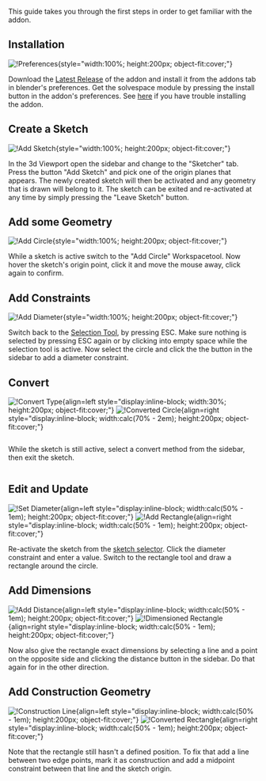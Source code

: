 This guide takes you through the first steps in order to get familiar with the addon.

## Installation
![!Preferences](images/preferences.png){style="width:100%; height:200px; object-fit:cover;"}

Download the [Latest Release](https://github.com/hlorus/geometry_sketcher/releases)
of the addon and install it from the addons tab in blender's preferences. Get the
solvespace module by pressing the install button in the addon's preferences.
See [here](installation.md) if
you have trouble installing the addon.

## Create a Sketch
![!Add Sketch](images/add_sketch.png){style="width:100%; height:200px; object-fit:cover;"}

In the 3d Viewport open the sidebar and change to the "Sketcher" tab. Press the
button  "Add Sketch" and pick one of the origin planes that appears. The newly
created sketch will then be activated and any geometry that is drawn will belong
to it. The sketch can be exited and re-activated at any time by simply pressing
the "Leave Sketch" button.

## Add some Geometry
![!Add Circle](images/add_circle.png){style="width:100%; height:200px; object-fit:cover;"}

While a sketch is active switch to the "Add Circle" Workspacetool. Now hover the
sketch's origin point, click it and move the mouse away, click again to confirm.

## Add Constraints
![!Add Diameter](images/add_diameter.png){style="width:100%; height:200px; object-fit:cover;"}

Switch back to the [Selection Tool](user_interface.md#select-tool), by pressing ESC.
Make sure nothing is selected by pressing ESC again or by clicking into empty space
while the selection tool is active. Now select the circle and click the the button
in the sidebar to add a diameter constraint.

## Convert
![!Convert Type](images/convert_type.png){align=left style="display:inline-block; width:30%; height:200px; object-fit:cover;"}
![!Converted Circle](images/converted_circle.png){align=right style="display:inline-block; width:calc(70% - 2em); height:200px; object-fit:cover;"}

<p style="display:inline-block;">While the sketch is still active, select a convert method from the sidebar, then
exit the sketch.</p>

## Edit and Update
![!Set Diameter](images/set_diameter.png){align=left style="display:inline-block; width:calc(50% - 1em); height:200px; object-fit:cover;"}
![!Add Rectangle](images/add_rectangle.png){align=right style="display:inline-block; width:calc(50% - 1em); height:200px; object-fit:cover;"}

Re-activate the sketch from the [sketch selector](user_interface#sketch-selector).
Click the diameter constraint and enter a value. Switch to the rectangle tool and draw
a rectangle around the circle.

## Add Dimensions
![!Add Distance](images/add_distance.png){align=left style="display:inline-block; width:calc(50% - 1em); height:200px; object-fit:cover;"}
![!Dimensioned Rectangle](images/dimensioned_rectangle.png){align=right style="display:inline-block; width:calc(50% - 1em); height:200px; object-fit:cover;"}

Now also give the rectangle exact dimensions by selecting a line and a point on the
opposite side and clicking the distance button in the sidebar. Do that again for in
the other direction.

## Add Construction Geometry
![!Construction Line](images/construction_line.png){align=left style="display:inline-block; width:calc(50% - 1em); height:200px; object-fit:cover;"}
![!Converted Rectangle](images/converted_rectangle.png){align=right style="display:inline-block; width:calc(50% - 1em); height:200px; object-fit:cover;"}

Note that the rectangle still hasn't a defined position. To fix that add a line between
two edge points, mark it as construction and add a midpoint constraint between that
line and the sketch origin.
